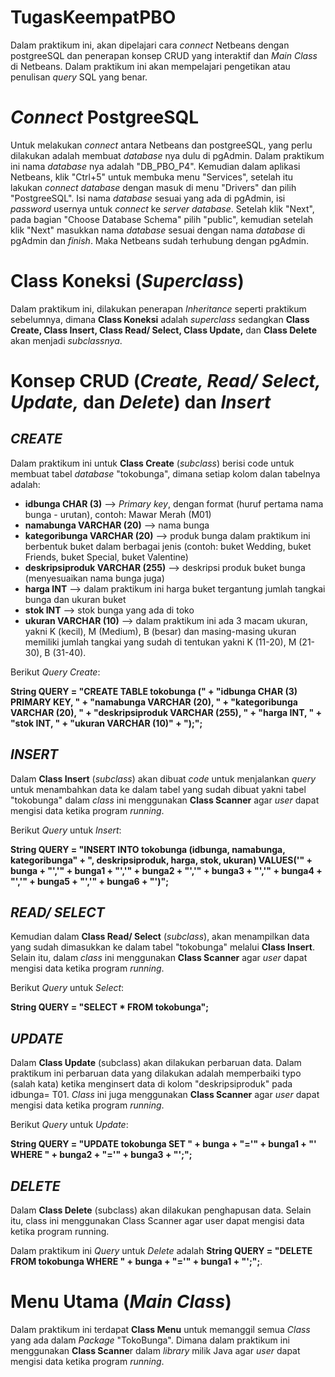 # TugasKeempatPBO
Dalam praktikum ini, akan dipelajari cara _connect_ Netbeans dengan postgreeSQL dan penerapan konsep CRUD yang interaktif dan _Main Class_ di Netbeans. Dalam praktikum ini akan mempelajari pengetikan atau penulisan _query_ SQL yang benar.

# _Connect_ PostgreeSQL
Untuk melakukan _connect_ antara Netbeans dan postgreeSQL, yang perlu dilakukan adalah membuat _database_ nya dulu di pgAdmin. Dalam praktikum ini nama _database_ nya adalah "DB_PBO_P4". Kemudian dalam aplikasi Netbeans, klik "Ctrl+5" untuk membuka menu "Services", setelah itu lakukan _connect database_ dengan masuk di menu "Drivers" dan pilih "PostgreeSQL". Isi nama _database_ sesuai yang ada di pgAdmin, isi _password_ usernya untuk _connect_ ke _server database_. Setelah klik "Next", pada bagian "Choose Database Schema" pilih "public", kemudian setelah klik "Next" masukkan nama _database_ sesuai dengan nama _database_ di pgAdmin dan _finish_. Maka Netbeans sudah terhubung dengan pgAdmin.

# Class Koneksi (_Superclass_)
Dalam praktikum ini, dilakukan penerapan _Inheritance_ seperti praktikum sebelumnya, dimana **Class Koneksi** adalah _superclass_ sedangkan **Class Create, Class Insert, Class Read/ Select, Class Update,** dan **Class Delete** akan menjadi _subclassnya_.

# Konsep CRUD (_Create, Read/ Select, Update,_ dan _Delete_) dan _Insert_ 

## **_CREATE_**

  
Dalam praktikum ini untuk **Class Create** (_subclass_) berisi code untuk membuat tabel _database_ "tokobunga", dimana setiap kolom dalan tabelnya adalah:
- **idbunga CHAR (3)** --> _Primary key_, dengan format (huruf pertama nama bunga - urutan), contoh: Mawar Merah (M01)
- **namabunga VARCHAR (20)** --> nama bunga
- **kategoribunga VARCHAR (20)** --> produk bunga dalam praktikum ini berbentuk buket dalam berbagai jenis (contoh: buket Wedding, buket Friends, buket Special, buket Valentine)
- **deskripsiproduk VARCHAR (255)** --> deskripsi produk buket bunga (menyesuaikan nama bunga juga)
- **harga INT** --> dalam praktikum ini harga buket tergantung jumlah tangkai bunga dan ukuran buket
- **stok INT** --> stok bunga yang ada di toko
- **ukuran VARCHAR (10)** --> dalam praktikum ini ada 3 macam ukuran, yakni K (kecil), M (Medium), B (besar) dan masing-masing ukuran memiliki jumlah tangkai yang sudah di tentukan yakni K (11-20), M (21-30), B (31-40).

Berikut _Query_ _Create_:


**String QUERY = "CREATE TABLE tokobunga ("
            + "idbunga CHAR (3) PRIMARY KEY, "
            + "namabunga VARCHAR (20), "
            + "kategoribunga VARCHAR (20), "
            + "deskripsiproduk VARCHAR (255), "
            + "harga INT, "
            + "stok INT, "
            + "ukuran VARCHAR (10)"
            + ");";**

## **_INSERT_**

  
Dalam **Class Insert** (_subclass_) akan dibuat _code_ untuk menjalankan _query_ untuk menambahkan data ke dalam tabel yang sudah dibuat yakni tabel "tokobunga" dalam _class_ ini menggunakan **Class Scanner** agar _user_ dapat mengisi data ketika program _running_. 

Berikut _Query_ untuk _Insert_: 


**String QUERY = "INSERT INTO tokobunga (idbunga, namabunga, kategoribunga"
                    + ", deskripsiproduk, harga, stok, ukuran) VALUES('" + bunga + "','"
                    + bunga1 + "','" + bunga2 + "','" + bunga3 + "','" + bunga4 + "','"
                    + bunga5 + "','" + bunga6 + "')";**

## **_READ/ SELECT_**

  
Kemudian dalam **Class Read/ Select** (_subclass_), akan menampilkan data yang sudah dimasukkan ke dalam tabel "tokobunga" melalui **Class Insert**. Selain itu, dalam _class_ ini menggunakan **Class Scanner** agar _user_ dapat mengisi data ketika program _running_. 

Berikut _Query_ untuk _Select_: 



**String QUERY = "SELECT * FROM tokobunga";**

## **_UPDATE_**

  
Dalam **Class Update** (subclass) akan dilakukan perbaruan data. Dalam praktikum ini perbaruan data yang dilakukan adalah memperbaiki typo (salah kata) ketika menginsert data di kolom "deskripsiproduk" pada idbunga= T01. _Class_ ini juga menggunakan **Class Scanner** agar _user_ dapat mengisi data ketika program _running_.

Berikut _Query_ untuk _Update_:  


**String QUERY = "UPDATE tokobunga SET " + bunga + "='" + bunga1 + "' WHERE " + bunga2 + "='" + bunga3 + "';";**

## **_DELETE_**

  
Dalam **Class Delete** (subclass) akan dilakukan penghapusan data. Selain itu, class ini menggunakan Class Scanner agar user dapat mengisi data ketika program running. 


Dalam praktikum ini _Query_ untuk _Delete_ adalah **String QUERY = "DELETE FROM tokobunga WHERE " + bunga + "='" + bunga1 + "';";**.

# Menu Utama (_Main Class_)
Dalam praktikum ini terdapat **Class Menu** untuk memanggil semua _Class_ yang ada dalam _Package_ "TokoBunga". Dimana dalam praktikum ini menggunakan **Class Scanne**r dalam _library_ milik Java agar _user_ dapat mengisi data ketika program _running_. 


